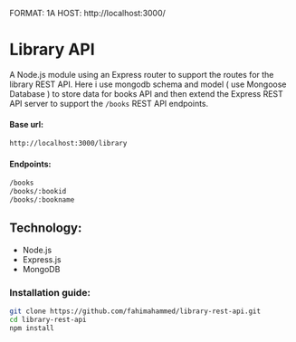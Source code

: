 FORMAT: 1A
HOST: http://localhost:3000/

# Library API

A Node.js module using an Express router to support the routes for the library REST API.
Here i use mongodb schema and model ( use Mongoose Database ) to store data for books API and then extend the Express REST API server to support the `/books` REST API endpoints.

#### Base url:
```bash
http://localhost:3000/library
```

#### Endpoints:
```bash
/books
/books/:bookid
/books/:bookname
```

## Technology:
- Node.js
- Express.js
- MongoDB

### Installation guide:
```bash
git clone https://github.com/fahimahammed/library-rest-api.git
cd library-rest-api
npm install
```

